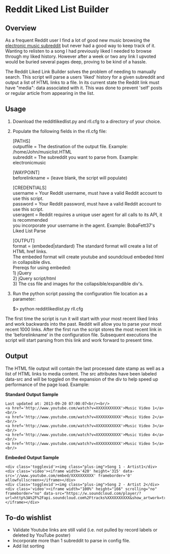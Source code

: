 Reddit Liked List Builder
=========================

Overview
--------
As a frequent Reddit user I find a lot of good new music browsing the [electronic music subreddit](http://www.reddit.com/r/electronicmusic) but never had a good way to keep track of it.  Wanting to relisten to a song I had previously liked I needed to browse through my liked history.  However after a week or two any link I upvoted would be buried several pages deep, proving to be kind of a hassle.  

The Reddit Liked Link Builder solves the problem of needing to manually search.  This script will parse a users 'liked' history for a given subreddit and output a list of HTML links to a file.  In its current state the Reddit link must have "media": data associated with it.  This was done to prevent 'self' posts or regular article from appearing in the list.

Usage
-----
1) Download the redditlikedlist.py and rll.cfg to a directory of your choice.  
2) Populate the following fields in the rll.cfg file:

    [PATHS]  
    outputfile = The destination of the output file.  Example: /home/John/musiclist.HTML  
    subreddit = The subreddit you want to parse from.  Example: electronicmusic  
    
    [WAYPOINT]  
    beforelinkname = (leave blank, the script will populate)  
    
    [CREDENTIALS]  
    username = Your Reddit username, must have a valid Reddit account to use this script.  
    password = Your Reddit password, must have a valid Reddit account to use this script.  
    useragent = Reddit requires a unique user agent for all calls to its API, it is recommended  
                you incorporate your username in the agent.  Example: BobaFett37's Liked List Parse  
    
    [OUTPUT]  
    format = (embeded|standard) The standard format will create a list of HTML href links.  
             The embeded format will create youtube and soundcloud embeded html in collapsible divs.  
             Prereqs for using embeded:  
             1) jQuery  
             2) jQuery script/html  
             3) The css file and images for the  collapsible/expandible div's.   


3) Run the python script passing the configuration file location as a parameter:

    $> python redditlikedlist.py rll.cfg

The first time the script is run it will start with your most recent liked links and work backwards into the past.  Reddit will allow you to parse your most recent 1000 links.  After the first run the script stores the most recent link in the 'beforelinkname' in the configuration file.  Subsequent executions the script will start parsing from this link and work forward to present time.

Output
------

The HTML file output will contain the last processed date stamp as well as a list of HTML links to media content.  The src attributes have been labeled data-src and will be toggled on the expansion of the div to help speed up performance of the page load.  Example:

**Standard Output Sample**

    Last updated at: 2013-09-20 07:00:07<br/><br/>
    <a href='http://www.youtube.com/watch?v=XXXXXXXXXXX'>Music Video 1</a><br/>
    <a href='http://www.youtube.com/watch?v=XXXXXXXXXXX'>Music Video 2</a><br/>
    <a href='http://www.youtube.com/watch?v=XXXXXXXXXXX'>Music Video 3</a><br/>
    <a href='http://www.youtube.com/watch?v=XXXXXXXXXXX'>Music Video 4</a><br/>
    <a href='http://www.youtube.com/watch?v=XXXXXXXXXXX'>Music Video 5</a><br/>

**Embeded Output Sample**

    <div class='togglevid'><img class="plus-img">Song 1 - Artist1</div>
    <div class='video'><iframe width='420' height='315' data-src='//www.youtube.com/embed/XXXXXXXXXX' frameborder='0' allowfullscreen></iframe></div>
    <div class='togglevid'><img class="plus-img">Song 2 - Artist 2</div>
    <div class='video'><iframe width="100%" height="166" scrolling="no" frameborder="no" data-src="https://w.soundcloud.com/player/?url=http%3A%2F%2Fapi.soundcloud.com%2Ftracks%XXXXXXXXXX&show_artwork=true"></iframe></div>


To-do wishlist
---------------
- Validate Youtube links are still valid (i.e. not pulled by record labels or deleted by YouTube poster)
- Incorporate more than 1 subreddit to parse in config file.
- Add list sorting
